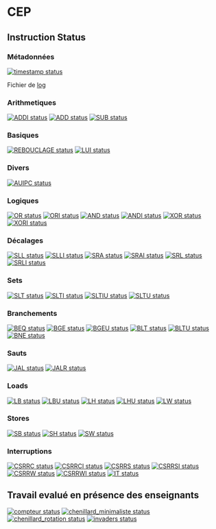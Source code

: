 # CEP

## Instruction Status

### Métadonnées

[![timestamp status](https://CEP_Deploy.pages.ensimag.fr/CEP_Projet_G1_2024_2025/Eval/elarabim_elgouijf_eval//timestamp.svg)](https://CEP_Deploy.pages.ensimag.fr/CEP_Projet_G1_2024_2025/Eval/elarabim_elgouijf_eval//timestamp.svg)

Fichier de [log](https://CEP_Deploy.pages.ensimag.fr/CEP_Projet_G1_2024_2025/Eval/elarabim_elgouijf_eval//log.txt)
### Arithmetiques

[![ADDI status](https://CEP_Deploy.pages.ensimag.fr/CEP_Projet_G1_2024_2025/Eval/elarabim_elgouijf_eval//ADDI.svg)](https://CEP_Deploy.pages.ensimag.fr/CEP_Projet_G1_2024_2025/Eval/elarabim_elgouijf_eval//ADDI.svg)
[![ADD status](https://CEP_Deploy.pages.ensimag.fr/CEP_Projet_G1_2024_2025/Eval/elarabim_elgouijf_eval//ADD.svg)](https://CEP_Deploy.pages.ensimag.fr/CEP_Projet_G1_2024_2025/Eval/elarabim_elgouijf_eval//ADD.svg)
[![SUB status](https://CEP_Deploy.pages.ensimag.fr/CEP_Projet_G1_2024_2025/Eval/elarabim_elgouijf_eval//SUB.svg)](https://CEP_Deploy.pages.ensimag.fr/CEP_Projet_G1_2024_2025/Eval/elarabim_elgouijf_eval//SUB.svg)
### Basiques

[![REBOUCLAGE status](https://CEP_Deploy.pages.ensimag.fr/CEP_Projet_G1_2024_2025/Eval/elarabim_elgouijf_eval//REBOUCLAGE.svg)](https://CEP_Deploy.pages.ensimag.fr/CEP_Projet_G1_2024_2025/Eval/elarabim_elgouijf_eval//REBOUCLAGE.svg)
[![LUI status](https://CEP_Deploy.pages.ensimag.fr/CEP_Projet_G1_2024_2025/Eval/elarabim_elgouijf_eval//LUI.svg)](https://CEP_Deploy.pages.ensimag.fr/CEP_Projet_G1_2024_2025/Eval/elarabim_elgouijf_eval//LUI.svg)
### Divers

[![AUIPC status](https://CEP_Deploy.pages.ensimag.fr/CEP_Projet_G1_2024_2025/Eval/elarabim_elgouijf_eval//AUIPC.svg)](https://CEP_Deploy.pages.ensimag.fr/CEP_Projet_G1_2024_2025/Eval/elarabim_elgouijf_eval//AUIPC.svg)
### Logiques

[![OR status](https://CEP_Deploy.pages.ensimag.fr/CEP_Projet_G1_2024_2025/Eval/elarabim_elgouijf_eval//OR.svg)](https://CEP_Deploy.pages.ensimag.fr/CEP_Projet_G1_2024_2025/Eval/elarabim_elgouijf_eval//OR.svg)
[![ORI status](https://CEP_Deploy.pages.ensimag.fr/CEP_Projet_G1_2024_2025/Eval/elarabim_elgouijf_eval//ORI.svg)](https://CEP_Deploy.pages.ensimag.fr/CEP_Projet_G1_2024_2025/Eval/elarabim_elgouijf_eval//ORI.svg)
[![AND status](https://CEP_Deploy.pages.ensimag.fr/CEP_Projet_G1_2024_2025/Eval/elarabim_elgouijf_eval//AND.svg)](https://CEP_Deploy.pages.ensimag.fr/CEP_Projet_G1_2024_2025/Eval/elarabim_elgouijf_eval//AND.svg)
[![ANDI status](https://CEP_Deploy.pages.ensimag.fr/CEP_Projet_G1_2024_2025/Eval/elarabim_elgouijf_eval//ANDI.svg)](https://CEP_Deploy.pages.ensimag.fr/CEP_Projet_G1_2024_2025/Eval/elarabim_elgouijf_eval//ANDI.svg)
[![XOR status](https://CEP_Deploy.pages.ensimag.fr/CEP_Projet_G1_2024_2025/Eval/elarabim_elgouijf_eval//XOR.svg)](https://CEP_Deploy.pages.ensimag.fr/CEP_Projet_G1_2024_2025/Eval/elarabim_elgouijf_eval//XOR.svg)
[![XORI status](https://CEP_Deploy.pages.ensimag.fr/CEP_Projet_G1_2024_2025/Eval/elarabim_elgouijf_eval//XORI.svg)](https://CEP_Deploy.pages.ensimag.fr/CEP_Projet_G1_2024_2025/Eval/elarabim_elgouijf_eval//XORI.svg)
### Décalages

[![SLL status](https://CEP_Deploy.pages.ensimag.fr/CEP_Projet_G1_2024_2025/Eval/elarabim_elgouijf_eval//SLL.svg)](https://CEP_Deploy.pages.ensimag.fr/CEP_Projet_G1_2024_2025/Eval/elarabim_elgouijf_eval//SLL.svg)
[![SLLI status](https://CEP_Deploy.pages.ensimag.fr/CEP_Projet_G1_2024_2025/Eval/elarabim_elgouijf_eval//SLLI.svg)](https://CEP_Deploy.pages.ensimag.fr/CEP_Projet_G1_2024_2025/Eval/elarabim_elgouijf_eval//SLLI.svg)
[![SRA status](https://CEP_Deploy.pages.ensimag.fr/CEP_Projet_G1_2024_2025/Eval/elarabim_elgouijf_eval//SRA.svg)](https://CEP_Deploy.pages.ensimag.fr/CEP_Projet_G1_2024_2025/Eval/elarabim_elgouijf_eval//SRA.svg)
[![SRAI status](https://CEP_Deploy.pages.ensimag.fr/CEP_Projet_G1_2024_2025/Eval/elarabim_elgouijf_eval//SRAI.svg)](https://CEP_Deploy.pages.ensimag.fr/CEP_Projet_G1_2024_2025/Eval/elarabim_elgouijf_eval//SRAI.svg)
[![SRL status](https://CEP_Deploy.pages.ensimag.fr/CEP_Projet_G1_2024_2025/Eval/elarabim_elgouijf_eval//SRL.svg)](https://CEP_Deploy.pages.ensimag.fr/CEP_Projet_G1_2024_2025/Eval/elarabim_elgouijf_eval//SRL.svg)
[![SRLI status](https://CEP_Deploy.pages.ensimag.fr/CEP_Projet_G1_2024_2025/Eval/elarabim_elgouijf_eval//SRLI.svg)](https://CEP_Deploy.pages.ensimag.fr/CEP_Projet_G1_2024_2025/Eval/elarabim_elgouijf_eval//SRLI.svg)
### Sets

[![SLT status](https://CEP_Deploy.pages.ensimag.fr/CEP_Projet_G1_2024_2025/Eval/elarabim_elgouijf_eval//SLT.svg)](https://CEP_Deploy.pages.ensimag.fr/CEP_Projet_G1_2024_2025/Eval/elarabim_elgouijf_eval//SLT.svg)
[![SLTI status](https://CEP_Deploy.pages.ensimag.fr/CEP_Projet_G1_2024_2025/Eval/elarabim_elgouijf_eval//SLTI.svg)](https://CEP_Deploy.pages.ensimag.fr/CEP_Projet_G1_2024_2025/Eval/elarabim_elgouijf_eval//SLTI.svg)
[![SLTIU status](https://CEP_Deploy.pages.ensimag.fr/CEP_Projet_G1_2024_2025/Eval/elarabim_elgouijf_eval//SLTIU.svg)](https://CEP_Deploy.pages.ensimag.fr/CEP_Projet_G1_2024_2025/Eval/elarabim_elgouijf_eval//SLTIU.svg)
[![SLTU status](https://CEP_Deploy.pages.ensimag.fr/CEP_Projet_G1_2024_2025/Eval/elarabim_elgouijf_eval//SLTU.svg)](https://CEP_Deploy.pages.ensimag.fr/CEP_Projet_G1_2024_2025/Eval/elarabim_elgouijf_eval//SLTU.svg)
### Branchements

[![BEQ status](https://CEP_Deploy.pages.ensimag.fr/CEP_Projet_G1_2024_2025/Eval/elarabim_elgouijf_eval//BEQ.svg)](https://CEP_Deploy.pages.ensimag.fr/CEP_Projet_G1_2024_2025/Eval/elarabim_elgouijf_eval//BEQ.svg)
[![BGE status](https://CEP_Deploy.pages.ensimag.fr/CEP_Projet_G1_2024_2025/Eval/elarabim_elgouijf_eval//BGE.svg)](https://CEP_Deploy.pages.ensimag.fr/CEP_Projet_G1_2024_2025/Eval/elarabim_elgouijf_eval//BGE.svg)
[![BGEU status](https://CEP_Deploy.pages.ensimag.fr/CEP_Projet_G1_2024_2025/Eval/elarabim_elgouijf_eval//BGEU.svg)](https://CEP_Deploy.pages.ensimag.fr/CEP_Projet_G1_2024_2025/Eval/elarabim_elgouijf_eval//BGEU.svg)
[![BLT status](https://CEP_Deploy.pages.ensimag.fr/CEP_Projet_G1_2024_2025/Eval/elarabim_elgouijf_eval//BLT.svg)](https://CEP_Deploy.pages.ensimag.fr/CEP_Projet_G1_2024_2025/Eval/elarabim_elgouijf_eval//BLT.svg)
[![BLTU status](https://CEP_Deploy.pages.ensimag.fr/CEP_Projet_G1_2024_2025/Eval/elarabim_elgouijf_eval//BLTU.svg)](https://CEP_Deploy.pages.ensimag.fr/CEP_Projet_G1_2024_2025/Eval/elarabim_elgouijf_eval//BLTU.svg)
[![BNE status](https://CEP_Deploy.pages.ensimag.fr/CEP_Projet_G1_2024_2025/Eval/elarabim_elgouijf_eval//BNE.svg)](https://CEP_Deploy.pages.ensimag.fr/CEP_Projet_G1_2024_2025/Eval/elarabim_elgouijf_eval//BNE.svg)
### Sauts

[![JAL status](https://CEP_Deploy.pages.ensimag.fr/CEP_Projet_G1_2024_2025/Eval/elarabim_elgouijf_eval//JAL.svg)](https://CEP_Deploy.pages.ensimag.fr/CEP_Projet_G1_2024_2025/Eval/elarabim_elgouijf_eval//JAL.svg)
[![JALR status](https://CEP_Deploy.pages.ensimag.fr/CEP_Projet_G1_2024_2025/Eval/elarabim_elgouijf_eval//JALR.svg)](https://CEP_Deploy.pages.ensimag.fr/CEP_Projet_G1_2024_2025/Eval/elarabim_elgouijf_eval//JALR.svg)
### Loads

[![LB status](https://CEP_Deploy.pages.ensimag.fr/CEP_Projet_G1_2024_2025/Eval/elarabim_elgouijf_eval//LB.svg)](https://CEP_Deploy.pages.ensimag.fr/CEP_Projet_G1_2024_2025/Eval/elarabim_elgouijf_eval//LB.svg)
[![LBU status](https://CEP_Deploy.pages.ensimag.fr/CEP_Projet_G1_2024_2025/Eval/elarabim_elgouijf_eval//LBU.svg)](https://CEP_Deploy.pages.ensimag.fr/CEP_Projet_G1_2024_2025/Eval/elarabim_elgouijf_eval//LBU.svg)
[![LH status](https://CEP_Deploy.pages.ensimag.fr/CEP_Projet_G1_2024_2025/Eval/elarabim_elgouijf_eval//LH.svg)](https://CEP_Deploy.pages.ensimag.fr/CEP_Projet_G1_2024_2025/Eval/elarabim_elgouijf_eval//LH.svg)
[![LHU status](https://CEP_Deploy.pages.ensimag.fr/CEP_Projet_G1_2024_2025/Eval/elarabim_elgouijf_eval//LHU.svg)](https://CEP_Deploy.pages.ensimag.fr/CEP_Projet_G1_2024_2025/Eval/elarabim_elgouijf_eval//LHU.svg)
[![LW status](https://CEP_Deploy.pages.ensimag.fr/CEP_Projet_G1_2024_2025/Eval/elarabim_elgouijf_eval//LW.svg)](https://CEP_Deploy.pages.ensimag.fr/CEP_Projet_G1_2024_2025/Eval/elarabim_elgouijf_eval//LW.svg)
### Stores

[![SB status](https://CEP_Deploy.pages.ensimag.fr/CEP_Projet_G1_2024_2025/Eval/elarabim_elgouijf_eval//SB.svg)](https://CEP_Deploy.pages.ensimag.fr/CEP_Projet_G1_2024_2025/Eval/elarabim_elgouijf_eval//SB.svg)
[![SH status](https://CEP_Deploy.pages.ensimag.fr/CEP_Projet_G1_2024_2025/Eval/elarabim_elgouijf_eval//SH.svg)](https://CEP_Deploy.pages.ensimag.fr/CEP_Projet_G1_2024_2025/Eval/elarabim_elgouijf_eval//SH.svg)
[![SW status](https://CEP_Deploy.pages.ensimag.fr/CEP_Projet_G1_2024_2025/Eval/elarabim_elgouijf_eval//SW.svg)](https://CEP_Deploy.pages.ensimag.fr/CEP_Projet_G1_2024_2025/Eval/elarabim_elgouijf_eval//SW.svg)
### Interruptions

[![CSRRC status](https://CEP_Deploy.pages.ensimag.fr/CEP_Projet_G1_2024_2025/Eval/elarabim_elgouijf_eval//CSRRC.svg)](https://CEP_Deploy.pages.ensimag.fr/CEP_Projet_G1_2024_2025/Eval/elarabim_elgouijf_eval//CSRRC.svg)
[![CSRRCI status](https://CEP_Deploy.pages.ensimag.fr/CEP_Projet_G1_2024_2025/Eval/elarabim_elgouijf_eval//CSRRCI.svg)](https://CEP_Deploy.pages.ensimag.fr/CEP_Projet_G1_2024_2025/Eval/elarabim_elgouijf_eval//CSRRCI.svg)
[![CSRRS status](https://CEP_Deploy.pages.ensimag.fr/CEP_Projet_G1_2024_2025/Eval/elarabim_elgouijf_eval//CSRRS.svg)](https://CEP_Deploy.pages.ensimag.fr/CEP_Projet_G1_2024_2025/Eval/elarabim_elgouijf_eval//CSRRS.svg)
[![CSRRSI status](https://CEP_Deploy.pages.ensimag.fr/CEP_Projet_G1_2024_2025/Eval/elarabim_elgouijf_eval//CSRRSI.svg)](https://CEP_Deploy.pages.ensimag.fr/CEP_Projet_G1_2024_2025/Eval/elarabim_elgouijf_eval//CSRRSI.svg)
[![CSRRW status](https://CEP_Deploy.pages.ensimag.fr/CEP_Projet_G1_2024_2025/Eval/elarabim_elgouijf_eval//CSRRW.svg)](https://CEP_Deploy.pages.ensimag.fr/CEP_Projet_G1_2024_2025/Eval/elarabim_elgouijf_eval//CSRRW.svg)
[![CSRRWI status](https://CEP_Deploy.pages.ensimag.fr/CEP_Projet_G1_2024_2025/Eval/elarabim_elgouijf_eval//CSRRWI.svg)](https://CEP_Deploy.pages.ensimag.fr/CEP_Projet_G1_2024_2025/Eval/elarabim_elgouijf_eval//CSRRWI.svg)
[![IT status](https://CEP_Deploy.pages.ensimag.fr/CEP_Projet_G1_2024_2025/Eval/elarabim_elgouijf_eval//IT.svg)](https://CEP_Deploy.pages.ensimag.fr/CEP_Projet_G1_2024_2025/Eval/elarabim_elgouijf_eval//IT.svg)

## Travail evalué en présence des enseignants

[![compteur status](https://CEP_Deploy.pages.ensimag.fr/CEP_Projet_G1_2024_2025/overview/manual/compteur_elarabim_elgouijf.svg)](https://CEP_Deploy.pages.ensimag.fr/CEP_Projet_G1_2024_2025/overview/manual/compteur_elarabim_elgouijf.svg)
[![chenillard_minimaliste status](https://CEP_Deploy.pages.ensimag.fr/CEP_Projet_G1_2024_2025/overview/manual/chenillard_minimaliste_elarabim_elgouijf.svg)](https://CEP_Deploy.pages.ensimag.fr/CEP_Projet_G1_2024_2025/overview/manual/chenillard_minimaliste_elarabim_elgouijf.svg)
[![chenillard_rotation status](https://CEP_Deploy.pages.ensimag.fr/CEP_Projet_G1_2024_2025/overview/manual/chenillard_rotation_elarabim_elgouijf.svg)](https://CEP_Deploy.pages.ensimag.fr/CEP_Projet_G1_2024_2025/overview/manual/chenillard_rotation_elarabim_elgouijf.svg)
[![invaders status](https://CEP_Deploy.pages.ensimag.fr/CEP_Projet_G1_2024_2025/overview/manual/invaders_elarabim_elgouijf.svg)](https://CEP_Deploy.pages.ensimag.fr/CEP_Projet_G1_2024_2025/overview/manual/invaders_elarabim_elgouijf.svg)

